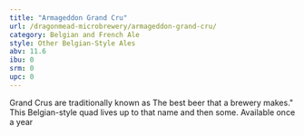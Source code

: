 ```yaml
---
title: "Armageddon Grand Cru"
url: /dragonmead-microbrewery/armageddon-grand-cru/
category: Belgian and French Ale
style: Other Belgian-Style Ales
abv: 11.6
ibu: 0
srm: 0
upc: 0
---
```

Grand Crus are traditionally known as The best beer that a brewery makes." This Belgian-style quad lives up to that name and then some. Available once a year
